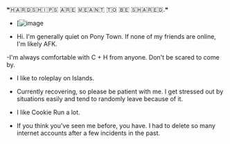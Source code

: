 ❝​🇭​​🇦​​🇷​​🇩​​🇸​​🇭​​🇮​​🇵​​🇸​ ​🇦​​🇷​​🇪​ ​🇲​​🇪​​🇦​​🇳​​🇹​ ​🇹​​🇴​ ​🇧​​🇪​ ​🇸​​🇭​​🇦​​🇷​​🇪​​🇩​.❝

- [![image](https://github.com/user-attachments/assets/10243290-0c1d-4b39-8602-a16138958cfc)


  
- Hi. I'm generally quiet on Pony Town. If none of my friends are online, I'm likely AFK.

-I'm always comfortable with C + H from anyone. Don't be scared to come by.

- I like to roleplay on Islands.

- Currently recovering, so please be patient with me. I get stressed out by situations easily and tend to randomly leave because of it.

- I like Cookie Run a lot.

- If you think you've seen me before, you have. I had to delete so many internet accounts after a few incidents in the past. 

  
<!---
Pay2WinMyHeart/Pay2WinMyHeart is a ✨ special ✨ repository because its `README.md` (this file) appears on your GitHub profile.
You can click the Preview link to take a look at your changes.
--->
